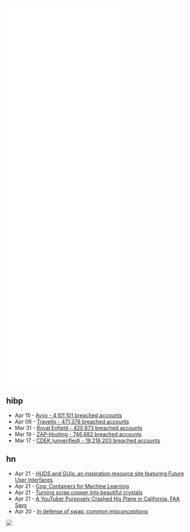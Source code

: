 ![Metrics](https://raw.githubusercontent.com/phixion/phixion/master/metrics.svg)

## hibp

<!--
for https://github.com/phixion/phixion/blob/main/.github/workflows/feeds.yml
-->
<!--START_SECTION:haveibeenpwnd-->
- Apr 15 - [Avvo - 4,101,101 breached accounts](https://haveibeenpwned.com/PwnedWebsites#Avvo)
- Apr 08 - [Travelio - 471,376 breached accounts](https://haveibeenpwned.com/PwnedWebsites#Travelio)
- Mar 31 - [Royal Enfield - 420,873 breached accounts](https://haveibeenpwned.com/PwnedWebsites#RoyalEnfield)
- Mar 19 - [ZAP-Hosting - 746,682 breached accounts](https://haveibeenpwned.com/PwnedWebsites#ZAPHosting)
- Mar 17 - [CDEK (unverified) - 19,218,203 breached accounts](https://haveibeenpwned.com/PwnedWebsites#CDEK)
<!--END_SECTION:haveibeenpwnd-->

## hn

<!--
for https://github.com/phixion/phixion/blob/main/.github/workflows/feeds.yml
-->
<!--START_SECTION:hn-->
- Apr 21 - [HUDS and GUIs: an inspiration resource site featuring Future User Interfaces](https://www.hudsandguis.com)
- Apr 21 - [Cog: Containers for Machine Learning](https://github.com/replicate/cog)
- Apr 21 - [Turning scrap copper into beautiful crystals](https://crystalverse.com/copper-acetate-crystals/)
- Apr 21 - [A YouTuber Purposely Crashed His Plane in California, FAA Says](https://www.nytimes.com/2022/04/20/us/trevor-jacob-youtube-plane-crash.html)
- Apr 20 - [In defense of swap: common misconceptions](https://chrisdown.name/2018/01/02/in-defence-of-swap.html)
<!--END_SECTION:hn-->

<!--
for https://yhype.me
-->
![](https://hit.yhype.me/github/profile?user_id=13013670)
